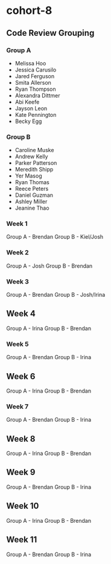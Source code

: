 # cohort-8

## Code Review Grouping

### Group A

* Melissa Hoo
* Jessica Carusilo
* Jared Ferguson
* Smita Allerson
* Ryan Thompson
* Alexandra Dittmer
* Abi Keefe
* Jayson Leon
* Kate Pennington
* Becky Egg

### Group B

* Caroline Muske
* Andrew Kelly
* Parker Patterson
* Meredith Shipp
* Yer Masog
* Ryan Thomas
* Reece Peters
* Daniel Guzman
* Ashley Miller
* Jeanine Thao

### Week 1

Group A - Brendan
Group B - Kiel/Josh

### Week 2

Group A - Josh
Group B - Brendan

### Week 3

Group A - Brendan
Group B - Josh/Irina

## Week 4

Group A - Irina
Group B - Brendan

### Week 5

Group A - Brendan
Group B - Irina

## Week 6

Group A - Irina
Group B - Brendan

### Week 7

Group A - Brendan
Group B - Irina

## Week 8

Group A - Irina
Group B - Brendan

## Week 9

Group A - Brendan
Group B - Irina

## Week 10

Group A - Irina
Group B - Brendan

## Week 11

Group A - Brendan
Group B - Irina
